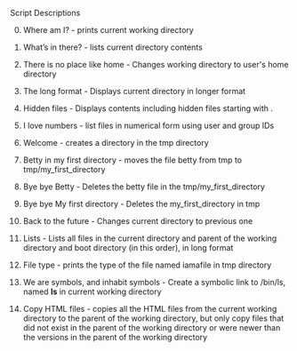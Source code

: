 Script Descriptions

0. Where am I? - prints current working directory

1. What’s in there? - lists current directory contents

2. There is no place like home - Changes working directory to user's home directory

3. The long format - Displays current directory in longer format 

4. Hidden files - Displays contents including hidden files starting with .

5. I love numbers - list files in numerical form using user and group IDs

6. Welcome - creates a directory in the tmp directory

7. Betty in my first directory - moves the file betty from tmp to tmp/my_first_directory

8. Bye bye Betty - Deletes the betty file in the tmp/my_first_directory

9. Bye bye My first directory - Deletes the my_first_directory in tmp

10. Back to the future - Changes current directory to previous one

11. Lists - Lists all files in the current directory and parent of the working directory and boot directory (in this order), in long format

12. File type - prints the type of the file named iamafile in tmp directory

13. We are symbols, and inhabit symbols - Create a symbolic link to /bin/ls, named __ls__ in current working directory

14. Copy HTML files - copies all the HTML files from the current working directory to the parent of the working directory, but only copy files that did not exist in the parent of the working directory or were newer than the versions in the parent of the working directory
